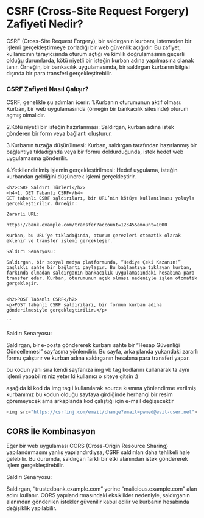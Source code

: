 <h1>CSRF (Cross-Site Request Forgery) Zafiyeti Nedir?</h1>

<p>CSRF (Cross-Site Request Forgery), bir saldırganın kurbanı, istemeden bir işlemi gerçekleştirmeye zorladığı bir web güvenlik açığıdır. Bu zafiyet, kullanıcının tarayıcısında oturum açtığı ve kimlik doğrulamasının geçerli olduğu durumlarda, kötü niyetli bir isteğin kurban adına yapılmasına olanak tanır. Örneğin, bir bankacılık uygulamasında, bir saldırgan kurbanın bilgisi dışında bir para transferi gerçekleştirebilir.</p>

<h3>CSRF Zafiyeti Nasıl Çalışır?</h3>
CSRF, genelikle şu adımları içerir:
1.Kurbanın oturumunun aktif olması: Kurban, bir web uygulamasında (örneğin bir bankacılık sitesinde) oturum açmış olmalıdır.

2.Kötü niyetli bir isteğin hazırlanması: Saldırgan, kurban adına istek gönderen bir form veya bağlantı oluşturur.

3.Kurbanın tuzağa düşürülmesi: Kurban, saldırgan tarafından hazırlanmış bir bağlantıya tıkladığında veya bir formu doldurduğunda, istek hedef web uygulamasına gönderilir.

4.Yetkilendirilmiş işlemin gerçekleştirilmesi: Hedef uygulama, isteğin kurbandan geldiğini düşünerek işlemi gerçekleştirir.
```
<h2>CSRF Saldırı Türleri</h2>
<h4>1. GET Tabanlı CSRF</h4>
GET tabanlı CSRF saldırıları, bir URL’nin kötüye kullanılması yoluyla gerçekleştirilir. Örneğin:

Zararlı URL:

https://bank.example.com/transfer?account=12345&amount=1000

Kurban, bu URL’ye tıkladığında, oturum çerezleri otomatik olarak eklenir ve transfer işlemi gerçekleşir.

Saldırı Senaryosu:

Saldırgan, bir sosyal medya platformunda, “Hediye Çeki Kazanın!” başlıklı sahte bir bağlantı paylaşır. Bu bağlantıya tıklayan kurban, farkında olmadan saldırganın bankacılık uygulamasındaki hesabına para transfer eder. Kurban, oturumunun açık olması nedeniyle işlem otomatik gerçekleşir.


<h2>POST Tabanlı CSRF</h2>
<p>POST tabanlı CSRF saldırıları, bir formun kurban adına gönderilmesiyle gerçekleştirilir.</p>
```
<html>
  <body>
    <form action="https://bank.example.com/transfer" method="POST">
      <input type="hidden" name="account" value="12345">
      <input type="hidden" name="amount" value="1000">
    </form>
    <script>
      document.forms[0].submit();
    </script>
  </body>
</html>
```
<p>Saldırı Senaryosu:

Saldırgan, bir e-posta göndererek kurbanı sahte bir “Hesap Güvenliği Güncellemesi” sayfasına yönlendirir. Bu sayfa, arka planda yukarıdaki zararlı formu çalıştırır ve kurban adına saldırganın hesabına para transferi yapar.

bu kodun yanı sıra kendi sayfanıza img vb tag kodlarını kullanarak ta aynı işlemi yapabilirsiniz yeter ki kullanıcı o siteye gitsin :)

aşağıda ki kod da img tag i kullanılarak source kısmına yönlendirme verilmiş kurbanımız bu kodun olduğu sayfaya girdiğinde herhangi bir resim göremeyecek ama arkaplanda kod çalıştığı için e-mail değişecektir</p>

```php
<img src="https://csrfinj.com/email/change?email=pwned@evil-user.net">
```

<h2>CORS İle Kombinasyon</h2>
<p>Eğer bir web uygulaması CORS (Cross-Origin Resource Sharing) yapılandırmasını yanlış yapılandırdıysa, CSRF saldırıları daha tehlikeli hale gelebilir. Bu durumda, saldırgan farklı bir etki alanından istek göndererek işlem gerçekleştirebilir.

Saldırı Senaryosu:

Saldırgan, “trustedbank.example.com” yerine “malicious.example.com” alan adını kullanır. CORS yapılandırmasındaki eksiklikler nedeniyle, saldırganın alanından gönderilen istekler güvenilir kabul edilir ve kurbanın hesabında değişiklik yapılabilir.</p>

